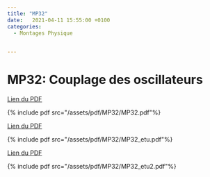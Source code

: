 ```yaml
---
title: "MP32"
date:   2021-04-11 15:55:00 +0100
categories:
  - Montages Physique

  
---
```


# MP32: Couplage des oscillateurs

[Lien du PDF](/assets/pdf/MP32/MP32.pdf)

{% include pdf src="/assets/pdf/MP32/MP32.pdf"%}

[Lien du PDF](/assets/pdf/MP32/MP32_etu.pdf)

{% include pdf src="/assets/pdf/MP32/MP32_etu.pdf"%}

[Lien du PDF](/assets/pdf/MP32/MP32_etu2.pdf)

{% include pdf src="/assets/pdf/MP32/MP32_etu2.pdf"%}
